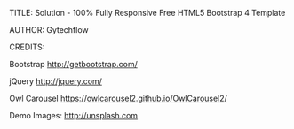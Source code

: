 
TITLE: 
Solution - 100% Fully Responsive Free HTML5 Bootstrap 4 Template

AUTHOR:
Gytechflow



CREDITS:

Bootstrap
http://getbootstrap.com/

jQuery
http://jquery.com/

Owl Carousel
https://owlcarousel2.github.io/OwlCarousel2/

Demo Images:
http://unsplash.com

